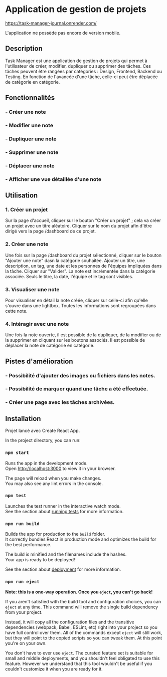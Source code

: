 # Application de gestion de projets

https://task-manager-journal.onrender.com/

L'application ne possède pas encore de version mobile.

## Description

Task Manager est une application de gestion de projets qui permet à l'utilisateur de créer, modifier, dupliquer ou supprimer des tâches.
Ces tâches peuvent être rangées par catégories : Design, Frontend, Backend ou Testing. 
En fonction de l'avancée d'une tâche, celle-ci peut être déplacée de catégorie en catégorie.  

## Fonctionnalités

### - Créer une note
### - Modifier une note
### - Dupliquer une note
### - Supprimer une note
### - Déplacer une note
### - Afficher une vue détaillée d'une note

## Utilisation

### 1. Créer un projet
Sur la page d'accueil, cliquer sur le bouton "Créer un projet" ; cela va créer un projet avec un titre aléatoire. 
Cliquer sur le nom du projet afin d'être dirigé vers la page /dashboard  de ce projet.

### 2. Créer une note
Une fois sur la page /dashboard du projet sélectionné, cliquer sur le bouton "Ajouter une note" dasn la catégorie souhaitée.
Ajouter un titre, une description, un tag, une date et les personnes de l'équipes impliquées dans la tâche. 
Cliquer sur "Valider". 
La note est incrémentée dans la catégorie associée.
Seuls le titre, la date, l'équipe et le tag sont visibles. 

### 3. Visualiser une note
Pour visualiser en détail la note créée, cliquer sur celle-ci afin qu'elle s'ouvre dans une lightbox.
Toutes les informations sont regroupées dans cette note. 

### 4. Intéragir avec une note
Une fois la note ouverte, il est possible de la dupliquer, de la modifier ou de la supprimer en cliquant sur les boutons associés.
Il est possible de déplacer la note de catégorie en catégorie. 

## Pistes d'amélioration

### - Possibilité d'ajouter des images ou fichiers dans les notes.
### - Possibilité de marquer quand une tâche a été effectuée. 
### - Créer une page avec les tâches archivées. 

## Installation

Projet lancé avec Create React App.

In the project directory, you can run:

### `npm start`

Runs the app in the development mode.\
Open [http://localhost:3000](http://localhost:3000) to view it in your browser.

The page will reload when you make changes.\
You may also see any lint errors in the console.

### `npm test`

Launches the test runner in the interactive watch mode.\
See the section about [running tests](https://facebook.github.io/create-react-app/docs/running-tests) for more information.

### `npm run build`

Builds the app for production to the `build` folder.\
It correctly bundles React in production mode and optimizes the build for the best performance.

The build is minified and the filenames include the hashes.\
Your app is ready to be deployed!

See the section about [deployment](https://facebook.github.io/create-react-app/docs/deployment) for more information.

### `npm run eject`

**Note: this is a one-way operation. Once you `eject`, you can't go back!**

If you aren't satisfied with the build tool and configuration choices, you can `eject` at any time. This command will remove the single build dependency from your project.

Instead, it will copy all the configuration files and the transitive dependencies (webpack, Babel, ESLint, etc) right into your project so you have full control over them. All of the commands except `eject` will still work, but they will point to the copied scripts so you can tweak them. At this point you're on your own.

You don't have to ever use `eject`. The curated feature set is suitable for small and middle deployments, and you shouldn't feel obligated to use this feature. However we understand that this tool wouldn't be useful if you couldn't customize it when you are ready for it.
